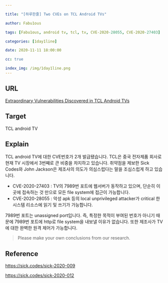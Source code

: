 ```yaml
---

title: "[하루한줄] Two CVEs on TCL Android TVs"

author: Fabu1ous

tags: [Fabu1ous, android tv, tcl, tv, CVE-2020-28055, CVE-2020-27403]

categories: [1day1line]

date: 2020-11-11 18:00:00

cc: true

index_img: /img/1day1line.png
---
```




## URL

[Extraordinary Vulnerabilities Discovered in TCL Android TVs](https://sick.codes/extraordinary-vulnerabilities-discovered-in-tcl-android-tvs-now-worlds-3rd-largest-tv-manufacturer/)



## Target

TCL android TV 



## Explain

TCL android TV에 대한 CVE번호가 2개 발급됐습니다. TCL은 중국 전자제품 회사로 현재 TV 시장에서 3번째로 큰 비중을 차지하고 있습니다. 취약점을 제보한 Sick Codes와 John Jackson은 제조사의 의도가 의심스럽다는 말을 조심스럽게 하고 있습니다. 



* CVE-2020-27403 : TV의 7989번 포트에 웹서버가 동작하고 있으며,  단순히 이곳에 접속하는 것 만으로 모든 file system에 접근이 가능합니다.
* CVE-2020-28055 : 악성 apk 등의 local unprivileged attacker가 critical 한 시스템 리소스에 읽기 및 쓰기가 가능합니다.



7989번 포트는 unassigned port입니다. 즉, 특정한 목적이 부여된 번호가 아니기 때문에 7989번 포트에 http로 file system을 내보낼 이유가 없습니다. 또한 제조사가 TV에 대한 완벽한 원격 제어가  가능합니다.



> Please make your own conclusions from our research.







## Reference 

https://sick.codes/sick-2020-009

https://sick.codes/sick-2020-012

